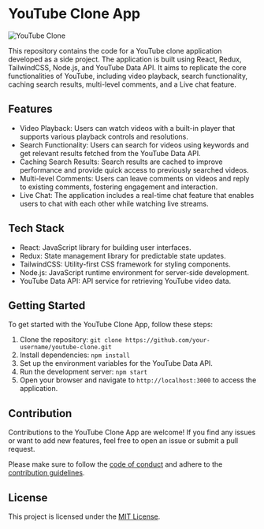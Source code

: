 # YouTube Clone App

![YouTube Clone]([https://example.com/youtube-clone.png](https://youtube-ekwtzzc0r-amarmanhala.vercel.app/))

This repository contains the code for a YouTube clone application developed as a side project. The application is built using React, Redux, TailwindCSS, Node.js, and YouTube Data API. It aims to replicate the core functionalities of YouTube, including video playback, search functionality, caching search results, multi-level comments, and a Live chat feature.

## Features

- Video Playback: Users can watch videos with a built-in player that supports various playback controls and resolutions.
- Search Functionality: Users can search for videos using keywords and get relevant results fetched from the YouTube Data API.
- Caching Search Results: Search results are cached to improve performance and provide quick access to previously searched videos.
- Multi-level Comments: Users can leave comments on videos and reply to existing comments, fostering engagement and interaction.
- Live Chat: The application includes a real-time chat feature that enables users to chat with each other while watching live streams.

## Tech Stack

- React: JavaScript library for building user interfaces.
- Redux: State management library for predictable state updates.
- TailwindCSS: Utility-first CSS framework for styling components.
- Node.js: JavaScript runtime environment for server-side development.
- YouTube Data API: API service for retrieving YouTube video data.

## Getting Started

To get started with the YouTube Clone App, follow these steps:

1. Clone the repository: `git clone https://github.com/your-username/youtube-clone.git`
2. Install dependencies: `npm install`
3. Set up the environment variables for the YouTube Data API.
4. Run the development server: `npm start`
5. Open your browser and navigate to `http://localhost:3000` to access the application.

## Contribution

Contributions to the YouTube Clone App are welcome! If you find any issues or want to add new features, feel free to open an issue or submit a pull request.

Please make sure to follow the [code of conduct](CODE_OF_CONDUCT.md) and adhere to the [contribution guidelines](CONTRIBUTING.md).

## License

This project is licensed under the [MIT License](LICENSE).
